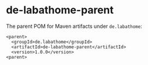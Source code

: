 # de-labathome-parent
The parent POM for Maven artifacts under `de.labathome`:

```
<parent>
  <groupId>de.labathome</groupId>
  <artifactId>de-labathome-parent</artifactId>
  <version>1.0.0</version>
<parent>
```
